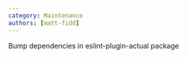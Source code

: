 ```yaml
---
category: Maintenance
authors: [matt-fidd]
---
```


Bump dependencies in eslint-plugin-actual package
